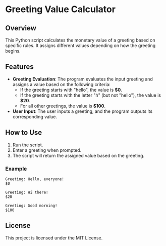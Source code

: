 # Greeting Value Calculator

## Overview

This Python script calculates the monetary value of a greeting based on specific rules. It assigns different values depending on how the greeting begins.

## Features

- **Greeting Evaluation**: The program evaluates the input greeting and assigns a value based on the following criteria:
  - If the greeting starts with "hello", the value is **$0**.
  - If the greeting starts with the letter "h" (but not "hello"), the value is **$20**.
  - For all other greetings, the value is **$100**.
- **User Input**: The user inputs a greeting, and the program outputs its corresponding value.

## How to Use

1. Run the script.
2. Enter a greeting when prompted.
3. The script will return the assigned value based on the greeting.

### Example

```
Greeting: Hello, everyone!
$0

Greeting: Hi there!
$20

Greeting: Good morning!
$100
```

## License

This project is licensed under the MIT License.